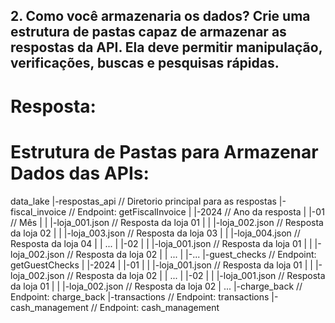 ## 2. Como você armazenaria os dados? Crie uma estrutura de pastas capaz de armazenar as respostas da API. Ela deve permitir manipulação, verificações, buscas e pesquisas rápidas.
# Resposta:
# Estrutura de Pastas para Armazenar Dados das APIs:

data_lake
	|-respostas_api  					// Diretorio principal para as respostas
		|-fiscal_invoice 				// Endpoint: getFiscalInvoice
		|	|-2024					      // Ano da resposta
		|		|-01				        // Mês
		|		|	|-loja_001.json		// Resposta da loja 01
		|		|	|-loja_002.json		// Resposta da loja 02
		|		|	|-loja_003.json		// Resposta da loja 03
		|		|	|-loja_004.json		// Resposta da loja 04
		|		|		...
		|		|-02
		|		|	|-loja_001.json		// Resposta da loja 01
		|		|	|-loja_002.json		// Resposta da loja 02
		|		|		...
		|		|-...
		|-guest_checks					// Endpoint: getGuestChecks
		|	|-2024
		|		|-01
		|		|	|-loja_001.json		// Resposta da loja 01
		|		|	|-loja_002.json		// Resposta da loja 02
		|		|		...
		|		|-02
		|		|	|-loja_001.json		// Resposta da loja 01
		|		|	|-loja_002.json		// Resposta da loja 02
		|				...
		|-charge_back					  // Endpoint: charge_back
		|-transactions					// Endpoint: transactions
		|-cash_management				// Endpoint: cash_management
